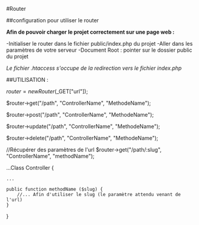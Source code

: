 #Router

##configuration pour utiliser le router

**Afin de pouvoir charger le projet correctement sur une page web :**

-Initialiser le router dans le fichier public/index.php du projet
-Aller dans les paramètres de votre serveur
-Document Root : pointer sur le dossier public du projet

*Le fichier .htaccess s'occupe de la redirection vers le fichier index.php*

##UTILISATION : 

$router = new Router($_GET["url"]);

$router->get("/path", "ControllerName", "MethodeName");

$router->post("/path", "ControllerName", "MethodeName");

$router->update("/path", "ControllerName", "MethodeName");

$router->delete("/path", "ControllerName", "MethodeName");

//Récupérer des paramètres de l'url
$router->get("/path/:slug", "ControllerName", "methodName");

...Class Controller {
    
    ...
    
    public function methodName ($slug) {
        //... Afin d'utiliser le slug (le paramètre attendu venant de l'url)
    }
    
}